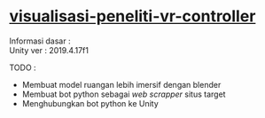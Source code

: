# **[visualisasi-peneliti-vr-controller](https://github.com/csrausyan/visualisasi-peneliti-vr-controller)**
  
Informasi dasar :  
Unity ver : 2019.4.17f1  
  
TODO :  
  
 - Membuat model ruangan lebih imersif dengan blender
 - Membuat bot python sebagai *web scrapper* situs target
 - Menghubungkan bot python ke Unity
